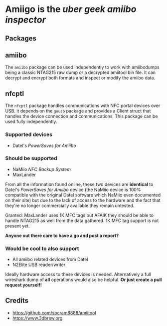 # Amiigo is the _uber geek amiibo inspector_

## Packages

## amiibo
The `amiibo` package can be used independently to work with amiibodumps being a
classic NTAG215 raw dump or a decrypted amiitool bin file.
It can decrypt and encrypt both formats and inspect or modify the amiibo data.

## nfcptl
The `nfcptl` package handles communications with NFC portal devices over USB. it
depends on the `gousb` package and provides a Client struct that handles the
device connection and communications.
This package can be used fully independently.

### Supported devices
- Datel's *PowerSaves for Amiibo*

### Should be supported
- NaMiio *NFC Backup System*
- MaxLander

From all the information found online, these two devices are **identical** to
Datel's *PowerSaves for Amiibo* device (the NaMiio device is 100% compatible
with the original Datel software which NaMiio even documented on their site)
but due to the lack of access to the hardware and the fact that they're no
longer commercially available they remain untested.

Granted: MaxLander uses 1K MFC tags but AFAIK they should be able to handle
NTAG215 as well from the data gathered. 1K MFC tag support is not present yet.

**Anyone out there care to have a go and post a report?**

### Would be cool to also support
- All amiibo related devices from Datel
- N2Elite USB reader/writer

Ideally hardware access to these devices is needed. Alternatively a full
wireshark dump of **all** operations would also be helpful.
**Or just create a pull request yourself!**

## Credits
- https://github.com/socram8888/amiitool
- https://www.3dbrew.org